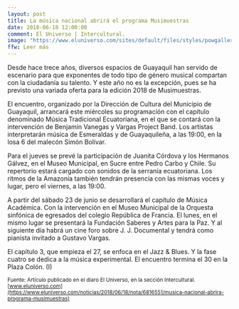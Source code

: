 ```yaml
---
layout: post
title: La música nacional abrirá el programa Musimuestras
date: 2018-06-18 12:00:00
comment: El Universo | Intercultural.
image: "https://www.eluniverso.com/sites/default/files/styles/powgallery_800/public/fotos/2018/06/13333508.jpg?itok=BYPh-KUQ"
ffw: Leer más
--- 
```

Desde hace trece años, diversos espacios de Guayaquil han servido de escenario para que exponentes de todo tipo de género musical compartan con la ciudadanía su talento. Y este año no es la excepción, pues se ha previsto una variada oferta para la edición 2018 de Musimuestras.

El encuentro, organizado por la Dirección de Cultura del Municipio de Guayaquil, arrancará este miércoles su programación con el capítulo denominado Música Tradicional Ecuatoriana, en el que se contará con la intervención de Benjamín Vanegas y Vargas Project Band. Los artistas interpretarán música de Esmeraldas y de Guayaquileña, a las 19:00, en la losa 6 del malecón Simón Bolívar.

Para el jueves se prevé la participación de Juanita Córdova y los Hermanos Gálvez, en el Museo Municipal, en Sucre entre Pedro Carbo y Chile. Su repertorio estará cargado con sonidos de la serranía ecuatoriana. Los ritmos de la Amazonía también tendrán presencia con las mismas voces y lugar, pero el viernes, a las 19:00.

A partir del sábado 23 de junio se desarrollará el capítulo de Música Académica. Con la intervención en el Museo Municipal de la Orquesta sinfónica de egresados del colegio República de Francia. El lunes, en el mismo lugar se presentará la Fundación Saberes y Artes para la Paz. Y al siguiente día habrá un cine foro sobre J. J. Documental y tendrá como pianista invitado a Gustavo Vargas.

El capítulo 3, que empieza el 27, se enfoca en el Jazz & Blues. Y la fase cuatro se dedica a la música experimental. El encuentro termina el 30 en la Plaza Colón. (I)

<small>Fuente: Artículo publicado en el diaro El Universo, en la sección Intercultural. [www.eluniverso.com](https://www.eluniverso.com/noticias/2018/06/18/nota/6816551/musica-nacional-abrira-programa-musimuestras)</small>
